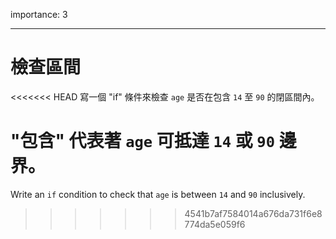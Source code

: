 importance: 3

---

# 檢查區間

<<<<<<< HEAD
寫一個 "if" 條件來檢查 `age` 是否在包含 `14` 至 `90` 的閉區間內。

"包含" 代表著 `age` 可抵達 `14` 或 `90` 邊界。
=======
Write an `if` condition to check that `age` is between `14` and `90` inclusively.
>>>>>>> 4541b7af7584014a676da731f6e8774da5e059f6

